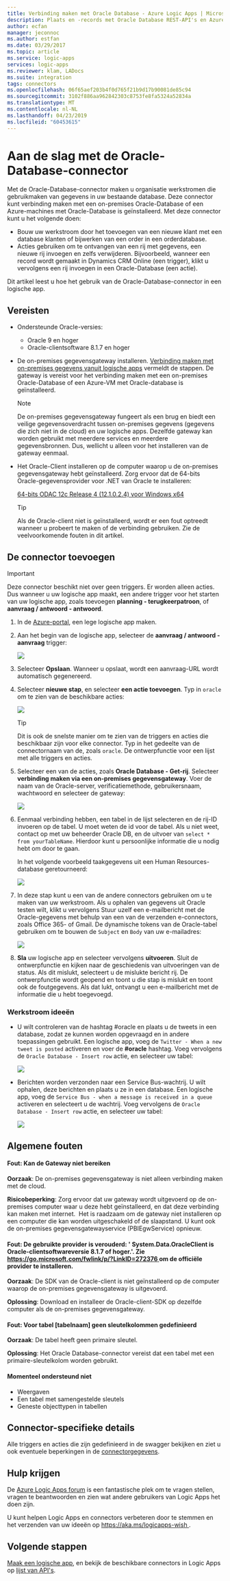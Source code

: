 ```yaml
---
title: Verbinding maken met Oracle Database - Azure Logic Apps | Microsoft Docs
description: Plaats en -records met Oracle Database REST-API's en Azure Logic Apps beheren
author: ecfan
manager: jeconnoc
ms.author: estfan
ms.date: 03/29/2017
ms.topic: article
ms.service: logic-apps
services: logic-apps
ms.reviewer: klam, LADocs
ms.suite: integration
tags: connectors
ms.openlocfilehash: 06f65aef203b4f0d765f21b9d17b90081de85c94
ms.sourcegitcommit: 3102f886aa962842303c8753fe8fa5324a52834a
ms.translationtype: MT
ms.contentlocale: nl-NL
ms.lasthandoff: 04/23/2019
ms.locfileid: "60453615"
---
```

# <a name="get-started-with-the-oracle-database-connector"></a>Aan de slag met de Oracle-Database-connector

Met de Oracle-Database-connector maken u organisatie werkstromen die gebruikmaken van gegevens in uw bestaande database. Deze connector kunt verbinding maken met een on-premises Oracle-Database of een Azure-machines met Oracle-Database is geïnstalleerd. Met deze connector kunt u het volgende doen:

* Bouw uw werkstroom door het toevoegen van een nieuwe klant met een database klanten of bijwerken van een order in een orderdatabase.
* Acties gebruiken om te ontvangen van een rij met gegevens, een nieuwe rij invoegen en zelfs verwijderen. Bijvoorbeeld, wanneer een record wordt gemaakt in Dynamics CRM Online (een trigger), klikt u vervolgens een rij invoegen in een Oracle-Database (een actie). 

Dit artikel leest u hoe het gebruik van de Oracle-Database-connector in een logische app.

## <a name="prerequisites"></a>Vereisten

* Ondersteunde Oracle-versies: 
    * Oracle 9 en hoger
    * Oracle-clientsoftware 8.1.7 en hoger

* De on-premises gegevensgateway installeren. [Verbinding maken met on-premises gegevens vanuit logische apps](../logic-apps/logic-apps-gateway-connection.md) vermeldt de stappen. De gateway is vereist voor het verbinding maken met een on-premises Oracle-Database of een Azure-VM met Oracle-database is geïnstalleerd. 

    > [!NOTE]
    > De on-premises gegevensgateway fungeert als een brug en biedt een veilige gegevensoverdracht tussen on-premises gegevens (gegevens die zich niet in de cloud) en uw logische apps. Dezelfde gateway kan worden gebruikt met meerdere services en meerdere gegevensbronnen. Dus, wellicht u alleen voor het installeren van de gateway eenmaal.

* Het Oracle-Client installeren op de computer waarop u de on-premises gegevensgateway hebt geïnstalleerd. Zorg ervoor dat de 64-bits Oracle-gegevensprovider voor .NET van Oracle te installeren:  

  [64-bits ODAC 12c Release 4 (12.1.0.2.4) voor Windows x64](https://www.oracle.com/technetwork/database/windows/downloads/index-090165.html)

    > [!TIP]
    > Als de Oracle-client niet is geïnstalleerd, wordt er een fout optreedt wanneer u probeert te maken of de verbinding gebruiken. Zie de veelvoorkomende fouten in dit artikel.


## <a name="add-the-connector"></a>De connector toevoegen

> [!IMPORTANT]
> Deze connector beschikt niet over geen triggers. Er worden alleen acties. Dus wanneer u uw logische app maakt, een andere trigger voor het starten van uw logische app, zoals toevoegen **planning - terugkeerpatroon**, of **aanvraag / antwoord - antwoord**. 

1. In de [Azure-portal](https://portal.azure.com), een lege logische app maken.

2. Aan het begin van de logische app, selecteer de **aanvraag / antwoord - aanvraag** trigger: 

    ![](./media/connectors-create-api-oracledatabase/request-trigger.png)

3. Selecteer **Opslaan**. Wanneer u opslaat, wordt een aanvraag-URL wordt automatisch gegenereerd. 

4. Selecteer **nieuwe stap**, en selecteer **een actie toevoegen**. Typ in `oracle` om te zien van de beschikbare acties: 

    ![](./media/connectors-create-api-oracledatabase/oracledb-actions.png)

    > [!TIP]
    > Dit is ook de snelste manier om te zien van de triggers en acties die beschikbaar zijn voor elke connector. Typ in het gedeelte van de connectornaam van de, zoals `oracle`. De ontwerpfunctie voor een lijst met alle triggers en acties. 

5. Selecteer een van de acties, zoals **Oracle Database - Get-rij**. Selecteer **verbinding maken via een on-premises gegevensgateway**. Voer de naam van de Oracle-server, verificatiemethode, gebruikersnaam, wachtwoord en selecteer de gateway:

    ![](./media/connectors-create-api-oracledatabase/create-oracle-connection.png)

6. Eenmaal verbinding hebben, een tabel in de lijst selecteren en de rij-ID invoeren op de tabel. U moet weten de id voor de tabel. Als u niet weet, contact op met uw beheerder Oracle DB, en de uitvoer van `select * from yourTableName`. Hierdoor kunt u persoonlijke informatie die u nodig hebt om door te gaan.

    In het volgende voorbeeld taakgegevens uit een Human Resources-database geretourneerd: 

    ![](./media/connectors-create-api-oracledatabase/table-rowid.png)

7. In deze stap kunt u een van de andere connectors gebruiken om u te maken van uw werkstroom. Als u ophalen van gegevens uit Oracle testen wilt, klikt u vervolgens Stuur uzelf een e-mailbericht met de Oracle-gegevens met behulp van een van de verzenden e-connectors, zoals Office 365- of Gmail. De dynamische tokens van de Oracle-tabel gebruiken om te bouwen de `Subject` en `Body` van uw e-mailadres:

    ![](./media/connectors-create-api-oracledatabase/oracle-send-email.png)

8. **Sla** uw logische app en selecteer vervolgens **uitvoeren**. Sluit de ontwerpfunctie en kijken naar de geschiedenis van uitvoeringen van de status. Als dit mislukt, selecteert u de mislukte bericht rij. De ontwerpfunctie wordt geopend en toont u die stap is mislukt en toont ook de foutgegevens. Als dat lukt, ontvangt u een e-mailbericht met de informatie die u hebt toegevoegd.


### <a name="workflow-ideas"></a>Werkstroom ideeën

* U wilt controleren van de hashtag #oracle en plaats u de tweets in een database, zodat ze kunnen worden opgevraagd en in andere toepassingen gebruikt. Een logische app, voeg de `Twitter - When a new tweet is posted` activeren en voer de **#oracle** hashtag. Voeg vervolgens de `Oracle Database - Insert row` actie, en selecteer uw tabel:

    ![](./media/connectors-create-api-oracledatabase/twitter-oracledb.png)

* Berichten worden verzonden naar een Service Bus-wachtrij. U wilt ophalen, deze berichten en plaats u ze in een database. Een logische app, voeg de `Service Bus - when a message is received in a queue` activeren en selecteert u de wachtrij. Voeg vervolgens de `Oracle Database - Insert row` actie, en selecteer uw tabel:

    ![](./media/connectors-create-api-oracledatabase/sbqueue-oracledb.png)

## <a name="common-errors"></a>Algemene fouten

#### <a name="error-cannot-reach-the-gateway"></a>**Fout**: Kan de Gateway niet bereiken

**Oorzaak**: De on-premises gegevensgateway is niet alleen verbinding maken met de cloud. 

**Risicobeperking**: Zorg ervoor dat uw gateway wordt uitgevoerd op de on-premises computer waar u deze hebt geïnstalleerd, en dat deze verbinding kan maken met internet.  Het is raadzaam om de gateway niet installeren op een computer die kan worden uitgeschakeld of de slaapstand. U kunt ook de on-premises gegevensgatewayservice (PBIEgwService) opnieuw.

#### <a name="error-the-provider-being-used-is-deprecated-systemdataoracleclient-requires-oracle-client-software-version-817-or-greater-see-httpsgomicrosoftcomfwlinkplinkid272376httpsgomicrosoftcomfwlinkplinkid272376-to-install-the-official-provider"></a>**Fout**: De gebruikte provider is verouderd: ' System.Data.OracleClient is Oracle-clientsoftwareversie 8.1.7 of hoger.'. Zie [ https://go.microsoft.com/fwlink/p/?LinkID=272376 ](https://go.microsoft.com/fwlink/p/?LinkID=272376) om de officiële provider te installeren.

**Oorzaak**: De SDK van de Oracle-client is niet geïnstalleerd op de computer waarop de on-premises gegevensgateway is uitgevoerd.  

**Oplossing**: Download en installeer de Oracle-client-SDK op dezelfde computer als de on-premises gegevensgateway.

#### <a name="error-table-tablename-does-not-define-any-key-columns"></a>**Fout**: Voor tabel [tabelnaam] geen sleutelkolommen gedefinieerd

**Oorzaak**: De tabel heeft geen primaire sleutel.  

**Oplossing**: Het Oracle Database-connector vereist dat een tabel met een primaire-sleutelkolom worden gebruikt.

#### <a name="currently-not-supported"></a>Momenteel ondersteund niet

* Weergaven 
* Een tabel met samengestelde sleutels
* Geneste objecttypen in tabellen
 
## <a name="connector-specific-details"></a>Connector-specifieke details

Alle triggers en acties die zijn gedefinieerd in de swagger bekijken en ziet u ook eventuele beperkingen in de [connectorgegevens](/connectors/oracle/). 

## <a name="get-some-help"></a>Hulp krijgen

De [Azure Logic Apps forum](https://social.msdn.microsoft.com/Forums/en-US/home?forum=azurelogicapps) is een fantastische plek om te vragen stellen, vragen te beantwoorden en zien wat andere gebruikers van Logic Apps het doen zijn. 

U kunt helpen Logic Apps en connectors verbeteren door te stemmen en het verzenden van uw ideeën op [ https://aka.ms/logicapps-wish ](https://aka.ms/logicapps-wish). 


## <a name="next-steps"></a>Volgende stappen
[Maak een logische app](../logic-apps/quickstart-create-first-logic-app-workflow.md), en bekijk de beschikbare connectors in Logic Apps op [lijst van API's](apis-list.md).
